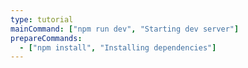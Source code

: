 ```yaml
---
type: tutorial
mainCommand: ["npm run dev", "Starting dev server"]
prepareCommands:
  - ["npm install", "Installing dependencies"]
---
```

